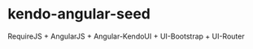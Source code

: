 kendo-angular-seed
==================

RequireJS + AngularJS + Angular-KendoUI + UI-Bootstrap + UI-Router
